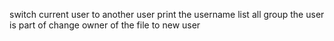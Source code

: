switch current user to another user
print the username
list all group the user is part of
change owner of the file to new user

